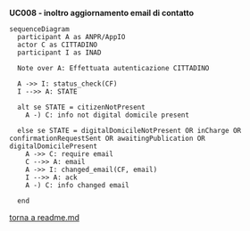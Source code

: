 **UC008 - inoltro aggiornamento email di contatto**

```mermaid
sequenceDiagram
  participant A as ANPR/AppIO
  actor C as CITTADINO
  participant I as INAD

  Note over A: Effettuata autenticazione CITTADINO

  A ->> I: status_check(CF)
  I -->> A: STATE

  alt se STATE = citizenNotPresent 
    A -) C: info not digital domicile present

  else se STATE = digitalDomicileNotPresent OR inCharge OR confirmationRequestSent OR awaitingPublication OR digitalDomicilePresent    
    A ->> C: require email
    C -->> A: email 
    A ->> I: changed_email(CF, email)
    I -->> A: ack
    A -) C: info changed email

  end

  ```

  [torna a readme.md](../readme.md)